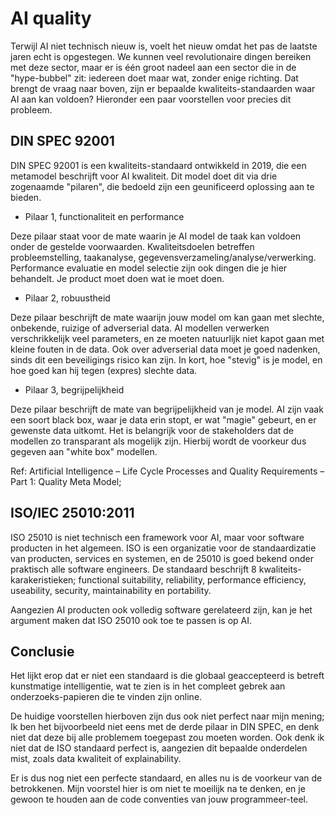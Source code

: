 # AI quality

Terwijl AI niet technisch nieuw is, voelt het nieuw omdat het pas de laatste jaren echt is opgestegen. We kunnen veel 
revolutionaire dingen bereiken met deze sector, maar er is één groot nadeel aan een sector die in de "hype-bubbel" zit: 
iedereen doet maar wat, zonder enige richting. Dat brengt de vraag naar boven, zijn er bepaalde kwaliteits-standaarden 
waar AI aan kan voldoen? Hieronder een paar voorstellen voor precies dit probleem.

## DIN SPEC 92001

DIN SPEC 92001 is een kwaliteits-standaard ontwikkeld in 2019, die een metamodel beschrijft voor AI kwaliteit. Dit 
model doet dit via drie zogenaamde "pilaren", die bedoeld zijn een geunificeerd oplossing aan te bieden. 

- Pilaar 1, functionaliteit en performance

Deze pilaar staat voor de mate waarin je AI model de taak kan voldoen onder de gestelde voorwaarden. Kwaliteitsdoelen 
betreffen probleemstelling, taakanalyse, gegevensverzameling/analyse/verwerking. Performance evaluatie en model selectie 
zijn ook dingen die je hier behandelt. Je product moet doen wat ie moet doen.

- Pilaar 2, robuustheid

Deze pilaar beschrijft de mate waarijn jouw model om kan gaan met slechte, onbekende, ruizige of adverserial data. AI 
modellen verwerken verschrikkelijk veel parameters, en ze moeten natuurlijk niet kapot gaan met kleine fouten in de 
data. Ook over adverserial data moet je goed nadenken, sinds dit een beveiligings risico kan zijn. In kort, hoe 
"stevig" is je model, en hoe goed kan hij tegen (expres) slechte data. 

- Pilaar 3, begrijpelijkheid

Deze pilaar beschrijft de mate van begrijpelijkheid van je model. AI zijn vaak een soort black box, waar je data erin 
stopt, er wat "magie" gebeurt, en er gewenste data uitkomt. Het is belangrijk voor de stakeholders dat de modellen 
zo transparant als mogelijk zijn. Hierbij wordt de voorkeur dus gegeven aan "white box" modellen.

Ref: Artificial Intelligence – Life Cycle Processes and Quality Requirements – Part 1: Quality Meta Model; 

## ISO/IEC 25010:2011

ISO 25010 is niet technisch een framework voor AI, maar voor software producten in het algemeen. ISO is een organizatie 
voor de standaardizatie van producten, services en systemen, en de 25010 is goed bekend onder praktisch alle software 
engineers. De standaard beschrijft 8 kwaliteits-karakeristieken; functional suitability, reliability, performance 
efficiency, useability, security, maintainability en portability.

Aangezien AI producten ook volledig software gerelateerd zijn, kan je het argument maken dat ISO 25010 ook 
toe te passen is op AI.

## Conclusie

Het lijkt erop dat er niet een standaard is die globaal geaccepteerd is betreft kunstmatige intelligentie, wat te zien 
is in het compleet gebrek aan onderzoeks-papieren die te vinden zijn online.  

De huidige voorstellen hierboven zijn dus ook niet perfect naar mijn mening; Ik ben het bijvoorbeeld niet eens met de
derde pilaar in DIN SPEC, en denk niet dat deze bij alle problemem toegepast zou moeten worden. Ook denk ik niet dat 
de ISO standaard perfect is, aangezien dit bepaalde onderdelen mist, zoals data kwaliteit of explainability.

Er is dus nog niet een perfecte standaard, en alles nu is de voorkeur van de betrokkenen. Mijn voorstel hier is om 
niet te moeilijk na te denken, en je gewoon te houden aan de code conventies van jouw programmeer-teel.






